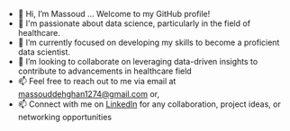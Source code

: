 - 👋 Hi, I’m Massoud ... Welcome to my GitHub profile!
- 👀 I'm passionate about data science, particularly in the field of healthcare.
- 🌱 I’m currently focused on developing my skills to become a proficient data scientist.
- 💞️ I’m looking to collaborate on leveraging data-driven insights to contribute to advancements in healthcare field
- 📫 Feel free to reach out to me via email at massouddehghan1274@gmail.com or,
- 📫 Connect with me on [LinkedIn](https://www.linkedin.com/in/massouddehghan) for any collaboration, project ideas, or networking opportunities
